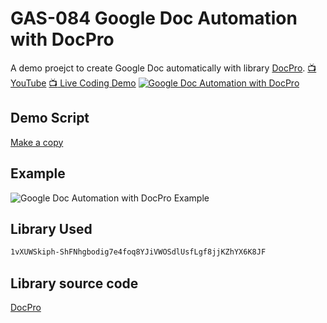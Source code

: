 # GAS-084 Google Doc Automation with DocPro

A demo proejct to create Google Doc automatically with library [DocPro](https://github.com/ashtonfei/gas-libs/tree/DocPro). [:tv: YouTube](https://youtu.be/gXJkpByChTo) [:tv: Live Coding Demo](https://youtu.be/uwD91dKRw2w)
[![Google Doc Automation with DocPro](https://user-images.githubusercontent.com/16481229/135825699-f7482d15-ef34-4580-8751-1580917bc8ef.png)
](https://youtu.be/r6RUa86aGk4)

## Demo Script

[Make a copy](https://docs.google.com/spreadsheets/d/1HoNV3Z5Ds52hG1P-3aNrXeav0fiMZS6qopj6-ddhnXg/copy)

## Example

![Google Doc Automation with DocPro Example](https://user-images.githubusercontent.com/16481229/135828263-419952fe-9a9f-4bd2-bec1-3b5628824df9.png)

## Library Used

```bash
1vXUWSkiph-ShFNhgbodig7e4foq8YJiVWOSdlUsfLgf8jjKZhYX6K8JF
```

## Library source code

[DocPro](https://github.com/ashtonfei/gas-libs/tree/DocPro)
